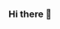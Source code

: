 ### Hi there 👋

<!--
**Maxy1128/Maxy1128** is a ✨ _special_ ✨ repository because its `README.md` (this file) appears on your GitHub profile.

I'm Maxy1128!

- 🌱 I’m currently learning Github

-->
